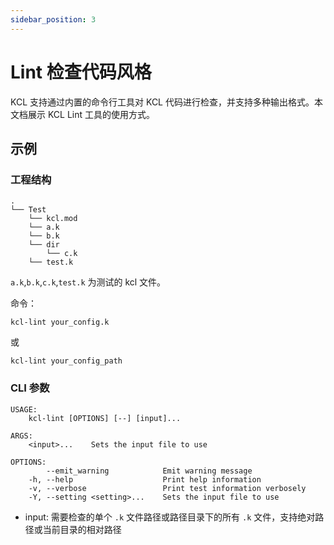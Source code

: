 ```yaml
---
sidebar_position: 3
---
```


# Lint 检查代码风格

KCL 支持通过内置的命令行工具对 KCL 代码进行检查，并支持多种输出格式。本文档展示 KCL Lint 工具的使用方式。

## 示例

### 工程结构

```text
.
└── Test
    └── kcl.mod
    └── a.k
    └── b.k
    └── dir
        └── c.k
    └── test.k
```

`a.k`,`b.k`,`c.k`,`test.k` 为测试的 kcl 文件。

命令：

```shell
kcl-lint your_config.k
```

或

```shell
kcl-lint your_config_path
```

### CLI 参数

```shell
USAGE:
    kcl-lint [OPTIONS] [--] [input]...

ARGS:
    <input>...    Sets the input file to use

OPTIONS:
        --emit_warning            Emit warning message
    -h, --help                    Print help information
    -v, --verbose                 Print test information verbosely
    -Y, --setting <setting>...    Sets the input file to use
```

- input: 需要检查的单个 `.k` 文件路径或路径目录下的所有 `.k` 文件，支持绝对路径或当前目录的相对路径
